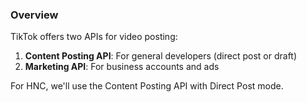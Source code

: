 ### Overview

TikTok offers two APIs for video posting:
1. **Content Posting API**: For general developers (direct post or draft)
2. **Marketing API**: For business accounts and ads

For HNC, we'll use the Content Posting API with Direct Post mode.
